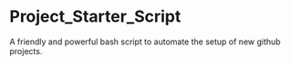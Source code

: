 # Project_Starter_Script
A friendly and powerful bash script to automate the setup of new github projects.
